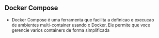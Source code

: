 ## Docker Compose

* Docker Compose é uma ferramenta que facilita a definicao e execucao de ambientes multi-container usando o Docker. Ele permite que voce gerencie varios containers de forma simplificada